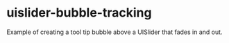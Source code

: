 uislider-bubble-tracking
========================
Example of creating a tool tip bubble above a UISlider that fades in and out. 
